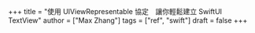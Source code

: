 +++
title = "使用 UIViewRepresentable 協定　讓你輕鬆建立 SwiftUI TextView"
author = ["Max Zhang"]
tags = ["ref", "swift"]
draft = false
+++
